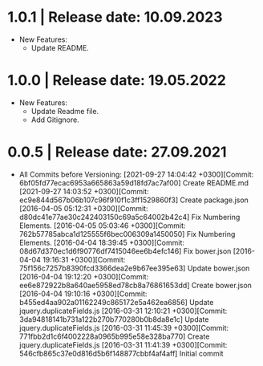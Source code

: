 1.0.1	|	Release date: **10.09.2023**
============================================
* New Features:
  - Update README.


1.0.0	|	Release date: **19.05.2022**
============================================
* New Features:
  - Update Readme file.
  - Add Gitignore.


0.0.5	|	Release date: **27.09.2021**
============================================
* All Commits before Versioning:
	[2021-09-27 14:04:42 +0300][Commit: 6bf05fd77ecac6953a665863a59d18fd7ac7af00]
	  Create README.md
	[2021-09-27 14:03:52 +0300][Commit: ec9e844d567b06b107c96f910f1c3ff1529860f3]
	  Create package.json
	[2016-04-05 05:12:31 +0300][Commit: d80dc41e77ae30c242403150c69a5c64002b42c4]
	  Fix Numbering Elements.
	[2016-04-05 05:03:46 +0300][Commit: 762b57785abca1d125555f6bec006309a1450050]
	  Fix Numbering Elements.
	[2016-04-04 18:39:45 +0300][Commit: 08d67d370ec1d6f90776df7415046ee6b4efc146]
	  Fix bower.json
	[2016-04-04 19:16:31 +0300][Commit: 75f156c7257b8390fcd3366dea2e9b67ee395e63]
	  Update bower.json
	[2016-04-04 19:12:20 +0300][Commit: ee6e872922b8a640ae5958ed78cb8a76861653dd]
	  Create bower.json
	[2016-04-04 19:10:16 +0300][Commit: b455ed4aa902a01162249c865172e5a462ea6856]
	  Update jquery.duplicateFields.js
	[2016-03-31 12:10:21 +0300][Commit: 3da94818141b731a122b270b770280b0b8da8e1c]
	  Update jquery.duplicateFields.js
	[2016-03-31 11:45:39 +0300][Commit: 771fbb2d1c6f4002228a0965b995e58e328ba770]
	  Create jquery.duplicateFields.js
	[2016-03-31 11:41:39 +0300][Commit: 546cfb865c37e0d816d5b6f148877cbbf4af4aff]
	  Initial commit

